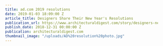 ```yaml
---
title: ad.com 2019 resolutions
date: 2019-01-03 18:09:00 Z
article_title: Designers Share Their New Year's Resolutions
publication_url: https://www.architecturaldigest.com/story/designers-new-years-resolutions-2019
publish_date: 2018-12-31 00:00:00 Z
publication: architecturaldigest.com
thumbnail_image: "/uploads/AD%20resolution%20photo.jpg"
---
```


